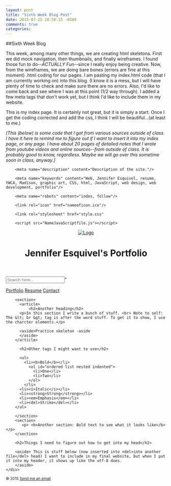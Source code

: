 ```yaml
---
layout: post
title: "Sixth Week Blog Post"
date: 2015-07-25 20:50:15 -0500
comments: true
categories: 
---
```

##Sixth Week Blog


This week, among many other things, we are creating html skeletons.  First we did mock navigation, then thumbnails, and finally wireframes.  I found those fun to do--*ACTUALLY Fun*--since I really enjoy being creative.  Now, from the wireframes, we are doing bare bones (errors are fine at this moment) .html coding for our pages. I am pasting my index.html code (that I am currently working on) into this blog.  (I know it is a mess, but I will have plenty of time to check and make sure there are no errors.  Also, I'd like to come back and see where I was at this point (1/2 way through).  I added a few meta tags that don't work yet, but I think I'd like to include them in my website.

This is my index page.  It is certainly not great, but it is simply a start.  Once I get the coding corrected and add the css, I think I will be beautiful...(at least to me.)
<!DOCTYPE html>
<html>
  <head>
    <title>Jennifer Esquivel's Website</title>
        <meta charset="UTF-8">

*[This (below) is some code that I got from various sources outside of class.  I have it here to remind me to figure out if I want to insert it into my index page, or any page.  I have about 20 pages of detailed notes that I wrote from youtube videos and online sources--from outside of class.  It is probably good to know, regardless.  Maybe we will go over this sometime soon in class, anyway.]*


        <meta name="description" content="Description of the site."/>
    
        <meta name="keywords" content="Web, Jennifer Esquivel, resume, YWCA, Madison, graphic art, CSS, html, JavaScript, web design, web development, portfolio"/>
    
        <meta name="robots" content="index, follow"/>

        <link rel="icon" href="nameoficon.ico"/>

        <link rel="stylesheet" href="style.css"

        <script src="NameJavaScriptfile.js"></script>
</head>
  <body>    
    <div id="wrapper">
    <header>
      <a href="desktop image location">
        <img id="websitelogo" alt="Logo"
          src="http://localhost/file/name.gif"/> 
        </a>

  <h1>Jennifer Esquivel's Portfolio</h1>
    </header>
<div class="search")/>
  <form>
<input type="search" placeholder="Search here..."></input>"
  </form>
    <nav id="horzNav">
      <p>
        <a href="Portfolio.html">Portfolio</a>
        <a href="Resume.html">Resume</a>
        <a href="Contact.html">Contact</a>
      </p>
    </nav>
<main id="content">

        <section>
          <article>
              <h2>Another heading</h2>
          <p>In this section I write a bunch of stuff. <br> Note to self: The &lt; br &gt; tag is after the word stuff. To get it to show, I use the charcter elements.</p>
          
          <aside>Practice skeleton -aside
          </aside>
        </article>

          <h2>Other tags I might want to use</h2>

          <ul>
            <li><b>Bold</b></li>
              <ol id="ordered list nested indented">
                <li>One</li>
                <li>Two</li>
              </ol>
            </li>
          <li><i>Italic</i></li>
          <li><strong>Strong</strong></li>
          <li><em>Emphasis</em></li>
          <li><del>Strike</del></li>
        </ul>

        </section>
        <section>
           <p> <b>Another section: Bold text to see what it looks like</b></p>
        </section>
        
        <h2>Things I need to figure out how to get into my head</h2>
        
        <aside> This is stuff below (now inserted into <del>into another file</del> head) I want to include in my final website, but when I put it into my header, it shows up like the utf-8 does.
        </aside>
    </div>
  </main>
  </body>
  <footer>
    <p><small>&copy; 2015 <a href="mailto:jeneesquivel@gmail.com">Send me an email</a></small></p>
  </footer>
</html>